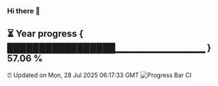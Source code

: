 ### Hi there 👋
⏳ Year progress { █████████████████▁▁▁▁▁▁▁▁▁▁▁▁▁ } 57.06 %
---
⏰ Updated on Mon, 28 Jul 2025 06:17:33 GMT
![Progress Bar CI](https://github.com/Moyi321/Moyi321/workflows/Progress%20Bar%20CI/badge.svg)
